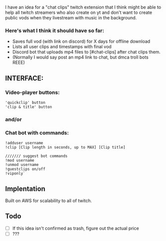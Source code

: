 I have an idea for a "chat clips" twitch extension that I think might be able to help 
all twitch streamers who also create on yt and don't want to create public vods when 
they livestream with music in the background.

### Here's what I think it should have so far:

* Saves full vod (with link on discord) for X days for offline download
* Lists all user clips and timestamps with final vod
* Discord bot that uploads mp4 files to [#chat-clips] after chat clips them.
* (Normally I would say post an mp4 link to chat, but dmca troll bots REEE)
 
## INTERFACE:

### Video-player buttons:

    'quickclip' button
    'clip & title' button

### and/or

### Chat bot with commands: 

    !adduser username
    !clip [Clip length in seconds, up to MAX] [Clip title] 

    /////// suggest bot commands
    !mod username
    !unmod username
    !guestclips on/off
    !viponly`


## Implentation

Built on AWS for scalability to all of twitch.



## Todo

- [ ] If this idea isn't confirmed as trash, figure out the actual price
- [ ] ???
